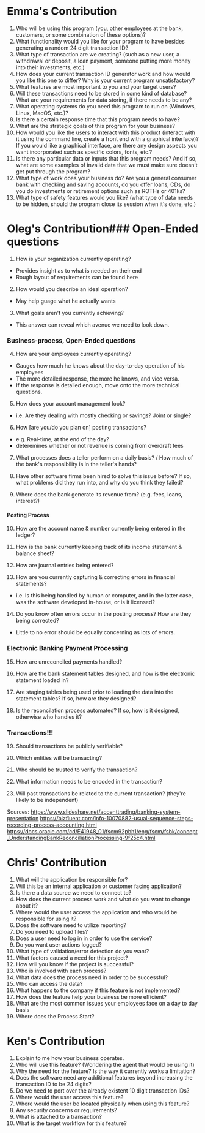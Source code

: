 
# Emma's Contribution

1.	Who will be using this program (you, other employees at the bank, customers, or some combination of these options)?
2.	What functionality would you like for your program to have besides generating a random 24 digit transaction ID?
3.	What type of transaction are we creating? (such as a new user, a withdrawal or deposit, a loan payment, someone putting more money into their investments, etc.)
4.	How does your current transaction ID generator work and how would you like this one to differ? Why is your current program unsatisfactory?
5.	What features are most important to you and your target users?
6.	Will these transactions need to be stored in some kind of database? What are your requirements for data storing, if there needs to be any?
7.	What operating systems do you need this program to run on (Windows, Linux, MacOS, etc.)?
8.	Is there a certain response time that this program needs to have?
9.	What are the strategic goals of this program for your business?
10.	How would you like the users to interact with this product (interact with it using the command line, create a front end with a graphical interface)? If you would like a graphical interface, are there any design aspects you want incorporated such as specific colors, fonts, etc.?
11.	 Is there any particular data or inputs that this program needs? And if so, what are some examples of invalid data that we must make sure doesn’t get put through the program?
12.	What type of work does your business do? Are you a general consumer bank with checking and saving accounts, do you offer loans, CDs, do you do investments or retirement options such as ROTHs or 401ks?
13. What type of safety features would you like? (what type of data needs to be hidden, should the program close its session when it's done, etc.)

# Oleg's Contribution### Open-Ended questions

1. How is your organization currently operating?
  - Provides insight as to what is needed on their end
  - Rough layout of requirements can be found here

2. How would you describe an ideal operation? 
  - May help guage what he actually wants

3. What goals aren't you currently achieving?
  - This answer can reveal which avenue we need to look down.

### Business-process, Open-Ended questions
  
4. How are your employees currently operating?
  - Gauges how much he knows about the day-to-day operation of his employees
  - The more detailed response, the more he knows, and vice versa.
  - If the response is detailed enough, move onto the more technical questions.

5. How does your account management look? 
  - i.e. Are they dealing with mostly checking or savings? Joint or single? 

6. How [are you/do you plan on] posting transactions?
  - e.g. Real-time, at the end of the day?
  - deteremines whether or not revenue is coming from overdraft fees
  
7. What processes does a teller perform on a daily basis? / How much of the bank's responsibility is in the teller's hands?

8. Have other software firms been hired to solve this issue before? 
  If so, what problems did they run into, and why do you think they failed? 

9. Where does the bank generate its revenue from? (e.g. fees, loans, interest?) 

#### Posting Process

10. How are the account name & number currently being entered in the ledger?

11. How is the bank currently keeping track of its income statement & balance sheet?

12. How are journal entries being entered?

13. How are you currently capturing & correcting errors in financial statements?
  - i.e. Is this being handled by human or computer, and in the latter case, was the software developed in-house, or is it licensed?

14. Do you know often errors occur in the posting process? How are they being corrected?
  - Little to no error should be equally concerning as lots of errors. 

### Electronic Banking Payment Processing

15. How are unreconciled payments handled?

16. How are the bank statement tables designed, and how is the electronic statement loaded in? 

17. Are staging tables being used prior to loading the data into the statement tables? If so, how are they designed? 

18. Is the reconcilation process automated? If so, how is it designed, otherwise who handles it?



### Transactions!!!

19. Should transactions be publicly verifiable?

20. Which entities will be transacting?

21. Who should be trusted to verify the transaction?

22. What information needs to be encoded in the transaction?

23. Will past transactions be related to the current transaction? (they're likely to be independent)
 
Sources: 
https://www.slideshare.net/accenttrading/banking-system-presentation
https://bizfluent.com/info-10070882-usual-sequence-steps-recording-process-accounting.html
https://docs.oracle.com/cd/E41948_01/fscm92pbh1/eng/fscm/fsbk/concept_UnderstandingBankReconciliationProcessing-9f25c4.html



# Chris' Contribution

1.	What will the application be responsible for?
2.	Will this be an internal application or customer facing application?
3.	Is there a data source we need to connect to?
4.	How does the current process work and what do you want to change about it?
5.	Where would the user access the application and who would be responsible for using it?
6.	Does the software need to utilize reporting?
7.	Do you need to upload files?
8.	Does a user need to log in in order to use the service?
9.	Do you want user actions logged?
10.	What type of validation/error detection do you want?
11.	What factors caused a need for this project?
12.	How will you know if the project is successful?
13.	Who is involved with each process?
14.	What data does the process need in order to be successful?
15.	Who can access the data?
16.	What happens to the company if this feature is not implemented?
17.	How does the feature help your business be more efficient?
18.	What are the most common issues your employees face on a day to day basis
19.	Where does the Process Start?

# Ken's Contribution

1. Explain to me how your business operates.
2. Who will use this feature? (Wondering the agent that would be using it)
3. Why the need for the feature? Is the way it currently works a limitation?
4. Does the software need any additional features beyond increasing the transaction ID to be 24 digits?
5. Do we need to port over the already existent 10 digit transaction IDs?
6. Where would the user access this feature?
7. Where would the user be located physically when using this feature?
8. Any security concerns or requirements?
9. What is attached to a transaction?
10. What is the target workflow for this feature?
